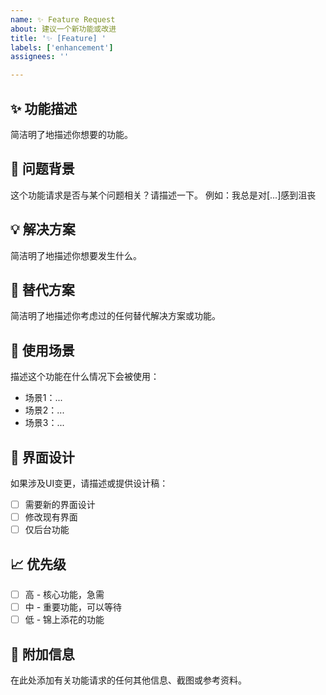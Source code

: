 ```yaml
---
name: ✨ Feature Request
about: 建议一个新功能或改进
title: '✨ [Feature] '
labels: ['enhancement']
assignees: ''

---
```


## ✨ 功能描述
简洁明了地描述你想要的功能。

## 🎯 问题背景
这个功能请求是否与某个问题相关？请描述一下。
例如：我总是对[...]感到沮丧

## 💡 解决方案
简洁明了地描述你想要发生什么。

## 🔄 替代方案
简洁明了地描述你考虑过的任何替代解决方案或功能。

## 📱 使用场景
描述这个功能在什么情况下会被使用：
- 场景1：...
- 场景2：...
- 场景3：...

## 🎨 界面设计
如果涉及UI变更，请描述或提供设计稿：
- [ ] 需要新的界面设计
- [ ] 修改现有界面
- [ ] 仅后台功能

## 📈 优先级
- [ ] 高 - 核心功能，急需
- [ ] 中 - 重要功能，可以等待
- [ ] 低 - 锦上添花的功能

## 📝 附加信息
在此处添加有关功能请求的任何其他信息、截图或参考资料。